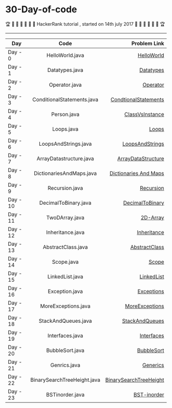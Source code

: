# 30-Day-of-code
:trophy: :dart: :dart: :dart: :dart: :dart: :dart:
HackerRank tutorial , started on 14th july 2017
:dart: :dart: :dart: :dart: :dart: :dart: :trophy:

----------------------------------------------------

| Day        | Code           | Problem Link |
| ------------- |:-------------:| -----:|
| Day - 0      | HelloWorld.java | [ HelloWorld ](https://www.hackerrank.com/challenges/30-hello-world/problem) |
| Day - 1     | Datatypes.java      | [Datatypes](https://www.hackerrank.com/challenges/30-data-types/problem)   |
| Day - 2  |Operator.java |[Operator](https://www.hackerrank.com/challenges/30-operators/problem)|
| Day - 3 | ConditionalStatements.java| [CondtionalStatements](https://www.hackerrank.com/challenges/30-conditional-statements/problem)|
| Day - 4 | Person.java| [ClassVsInstance](https://www.hackerrank.com/challenges/30-class-vs-instance/problem)|
| Day - 5 | Loops.java | [Loops](https://www.hackerrank.com/challenges/30-loops/problem)|
| Day - 6 | LoopsAndStrings.java| [LoopsAndStrings](https://www.hackerrank.com/challenges/30-review-loop/problem)|
| Day - 7 | ArrayDatastructure.java | [ArrayDataStructure](https://www.hackerrank.com/challenges/30-arrays/problem)|
| Day - 8 | DictionariesAndMaps.java | [Dictionaries And Maps](https://www.hackerrank.com/challenges/30-dictionaries-and-maps/problem)|
| Day - 9 | Recursion.java | [Recursion](https://www.hackerrank.com/challenges/30-recursion/problem)|
| Day - 10 | DecimalToBinary.java | [DecimalToBinary](https://www.hackerrank.com/challenges/30-binary-numbers/problem)|
| Day - 11 | TwoDArray.java | [2D-Array](https://www.hackerrank.com/challenges/30-2d-arrays/problem)|
| Day - 12 | Inheritance.java | [Inheritance](https://www.hackerrank.com/challenges/30-inheritance/problem)|
| Day - 13 | AbstractClass.java | [AbstractClass](https://www.hackerrank.com/challenges/30-abstract-classes/problem)|
| Day - 14 | Scope.java | [Scope](https://www.hackerrank.com/challenges/30-scope/problem)|
| Day - 15 | LinkedList.java | [LinkedList](https://www.hackerrank.com/challenges/30-linked-list/problem)|
| Day - 16 | Exception.java | [Exceptions](https://www.hackerrank.com/challenges/30-exceptions-string-to-integer/problem)|
| Day - 17 | MoreExceptions.java | [MoreExceptions](https://www.hackerrank.com/challenges/30-more-exceptions/problem)|
| Day - 18 | StackAndQueues.java | [StackAndQueues](https://www.hackerrank.com/challenges/30-queues-stacks/problem)|
| Day - 19 | Interfaces.java | [Interfaces](https://www.hackerrank.com/challenges/30-interfaces/problem)|
| Day - 20 | BubbleSort.java | [BubbleSort](https://www.hackerrank.com/challenges/30-sorting/problem)|
| Day - 21 | Genrics.java | [Generics](https://www.hackerrank.com/challenges/30-generics/problem)|
| Day - 22 | BinarySearchTreeHeight.java | [BinarySearchTreeHeight](https://www.hackerrank.com/challenges/30-binary-search-trees/problem)|
| Day - 23 | BSTinorder.java | [BST-inorder](https://www.hackerrank.com/challenges/30-binary-trees/problem)|
